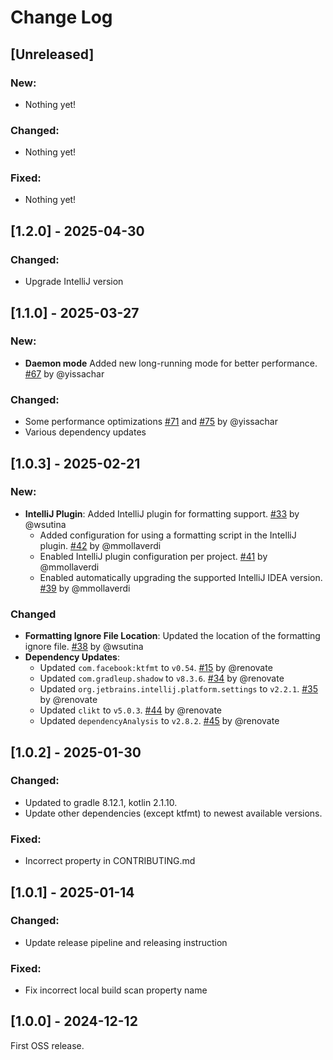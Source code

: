 # Change Log

## [Unreleased]

### New:
- Nothing yet!

### Changed:
- Nothing yet!

### Fixed:
- Nothing yet!

## [1.2.0] - 2025-04-30

### Changed:
- Upgrade IntelliJ version

## [1.1.0] - 2025-03-27

### New:
- **Daemon mode** Added new long-running mode for better performance. [#67](https://github.com/block/kotlin-formatter/pull/67) by @yissachar

### Changed:
- Some performance optimizations [#71](https://github.com/block/kotlin-formatter/pull/71) and [#75](https://github.com/block/kotlin-formatter/pull/75) by @yissachar
- Various dependency updates

## [1.0.3] - 2025-02-21

### New:

- **IntelliJ Plugin**: Added IntelliJ plugin for formatting support. [#33](https://github.com/block/kotlin-formatter/pull/33) by @wsutina
  - Added configuration for using a formatting script in the IntelliJ plugin. [#42](https://github.com/block/kotlin-formatter/pull/42) by @mmollaverdi
  - Enabled IntelliJ plugin configuration per project. [#41](https://github.com/block/kotlin-formatter/pull/41) by @mmollaverdi
  - Enabled automatically upgrading the supported IntelliJ IDEA version. [#39](https://github.com/block/kotlin-formatter/pull/39) by @mmollaverdi

### Changed
 
- **Formatting Ignore File Location**: Updated the location of the formatting ignore file. [#38](https://github.com/block/kotlin-formatter/pull/38) by @wsutina
- **Dependency Updates**:
    - Updated `com.facebook:ktfmt` to `v0.54`. [#15](https://github.com/block/kotlin-formatter/pull/15) by @renovate
    - Updated `com.gradleup.shadow` to `v8.3.6`. [#34](https://github.com/block/kotlin-formatter/pull/34) by @renovate
    - Updated `org.jetbrains.intellij.platform.settings` to `v2.2.1`. [#35](https://github.com/block/kotlin-formatter/pull/35) by @renovate
    - Updated `clikt` to `v5.0.3`. [#44](https://github.com/block/kotlin-formatter/pull/44) by @renovate
    - Updated `dependencyAnalysis` to `v2.8.2`. [#45](https://github.com/block/kotlin-formatter/pull/45) by @renovate

## [1.0.2] - 2025-01-30

### Changed:
- Updated to gradle 8.12.1, kotlin 2.1.10.
- Update other dependencies (except ktfmt) to newest available versions.

### Fixed:
- Incorrect property in CONTRIBUTING.md

## [1.0.1] - 2025-01-14

### Changed: 
- Update release pipeline and releasing instruction

### Fixed:
- Fix incorrect local build scan property name

## [1.0.0] - 2024-12-12

First OSS release.
